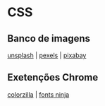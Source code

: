 # CSS

## Banco de imagens

[unsplash](https://unsplash.com/) |
[pexels](https://www.pexels.com/pt-br/) |
[pixabay](https://pixabay.com/pt/)

## Exetenções Chrome

[colorzilla](https://chrome.google.com/webstore/detail/colorzilla/bhlhnicpbhignbdhedgjhgdocnmhomnp?hl=pt) |
[fonts ninja](https://chrome.google.com/webstore/detail/fonts-ninja/eljapbgkmlngdpckoiiibecpemleclhh)
